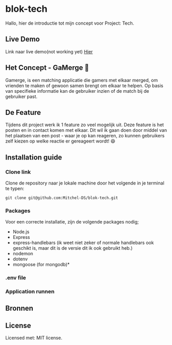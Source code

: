 # blok-tech
Hallo, hier de introductie tot mijn concept voor Project: Tech.

## Live Demo
Link naar live demo(not working yet) [Hier](https://github.com/Mitchel-DS/blok-tech)

## Het Concept - GaMerge :new_moon_with_face:
Gamerge, is een matching applicatie die gamers met elkaar merged, om vrienden te maken of gewoon samen brengt om elkaar te helpen. Op basis van specifieke informatie kan de gebruiker inzien of de match bij de gebruiker past.

## De Feature
Tijdens dit project werk ik 1 feature zo veel mogelijk uit. Deze feature is het posten en in contact komen met elkaar. Dit wil ik gaan doen door middel van het plaatsen van een post - waar je op kan reageren, zo kunnen gebruikers zelf kiezen op welke reactie er gereageert wordt! :smile:

## Installation guide
### Clone link
Clone de repository naar je lokale machine door het volgende in je terminal te typen:

```
git clone git@github.com:Mitchel-DS/blok-tech.git
```

### Packages
Voor een correcte installatie, zijn de volgende packages nodig;

* Node.js
* Express
* express-handlebars (ik weet niet zeker of normale handlebars ook geschikt is, maar dit is de versie dit ik ook gebruikt heb.)
* nodemon
* dotenv
* mongoose (for mongodb)*

### .env file

### Application runnen

## Bronnen

## License
Licensed met: MIT license</a>. 
